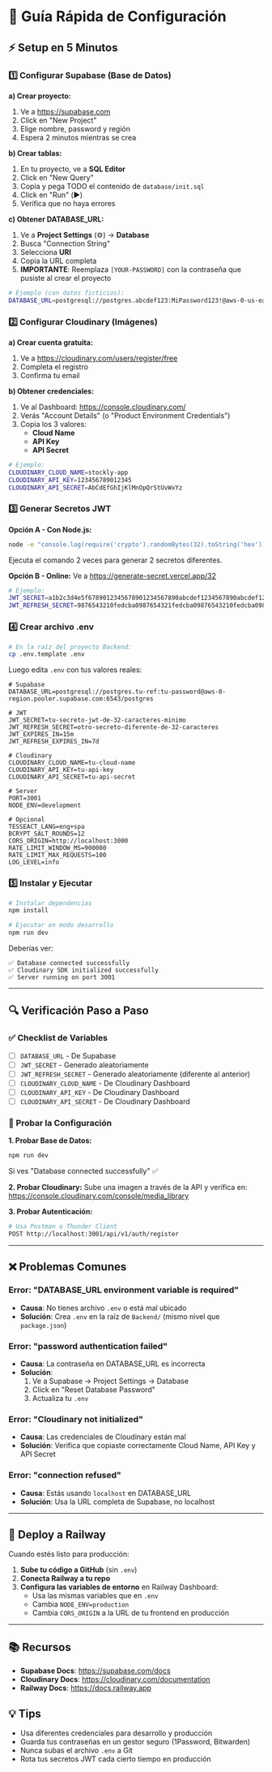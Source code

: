 # 🚀 Guía Rápida de Configuración

## ⚡ Setup en 5 Minutos

### 1️⃣ Configurar Supabase (Base de Datos)

**a) Crear proyecto:**
1. Ve a https://supabase.com
2. Click en "New Project"
3. Elige nombre, password y región
4. Espera 2 minutos mientras se crea

**b) Crear tablas:**
1. En tu proyecto, ve a **SQL Editor**
2. Click en "New Query"
3. Copia y pega TODO el contenido de `database/init.sql`
4. Click en "Run" (▶️)
5. Verifica que no haya errores

**c) Obtener DATABASE_URL:**
1. Ve a **Project Settings** (⚙️) → **Database**
2. Busca "Connection String"
3. Selecciona **URI**
4. Copia la URL completa
5. **IMPORTANTE**: Reemplaza `[YOUR-PASSWORD]` con la contraseña que pusiste al crear el proyecto

```bash
# Ejemplo (con datos ficticios):
DATABASE_URL=postgresql://postgres.abcdef123:MiPassword123!@aws-0-us-east-1.pooler.supabase.com:6543/postgres
```

### 2️⃣ Configurar Cloudinary (Imágenes)

**a) Crear cuenta gratuita:**
1. Ve a https://cloudinary.com/users/register/free
2. Completa el registro
3. Confirma tu email

**b) Obtener credenciales:**
1. Ve al Dashboard: https://console.cloudinary.com/
2. Verás "Account Details" (o "Product Environment Credentials")
3. Copia los 3 valores:
   - **Cloud Name**
   - **API Key**
   - **API Secret**

```bash
# Ejemplo:
CLOUDINARY_CLOUD_NAME=stockly-app
CLOUDINARY_API_KEY=123456789012345
CLOUDINARY_API_SECRET=AbCdEfGhIjKlMnOpQrStUvWxYz
```

### 3️⃣ Generar Secretos JWT

**Opción A - Con Node.js:**
```bash
node -e "console.log(require('crypto').randomBytes(32).toString('hex'))"
```

Ejecuta el comando 2 veces para generar 2 secretos diferentes.

**Opción B - Online:**
Ve a https://generate-secret.vercel.app/32

```bash
# Ejemplo:
JWT_SECRET=a1b2c3d4e5f6789012345678901234567890abcdef1234567890abcdef12345
JWT_REFRESH_SECRET=9876543210fedcba0987654321fedcba09876543210fedcba0987654321fedc
```

### 4️⃣ Crear archivo .env

```bash
# En la raíz del proyecto Backend:
cp .env.template .env
```

Luego edita `.env` con tus valores reales:

```env
# Supabase
DATABASE_URL=postgresql://postgres.tu-ref:tu-password@aws-0-region.pooler.supabase.com:6543/postgres

# JWT
JWT_SECRET=tu-secreto-jwt-de-32-caracteres-minimo
JWT_REFRESH_SECRET=otro-secreto-diferente-de-32-caracteres
JWT_EXPIRES_IN=15m
JWT_REFRESH_EXPIRES_IN=7d

# Cloudinary
CLOUDINARY_CLOUD_NAME=tu-cloud-name
CLOUDINARY_API_KEY=tu-api-key
CLOUDINARY_API_SECRET=tu-api-secret

# Server
PORT=3001
NODE_ENV=development

# Opcional
TESSEACT_LANG=eng+spa
BCRYPT_SALT_ROUNDS=12
CORS_ORIGIN=http://localhost:3000
RATE_LIMIT_WINDOW_MS=900000
RATE_LIMIT_MAX_REQUESTS=100
LOG_LEVEL=info
```

### 5️⃣ Instalar y Ejecutar

```bash
# Instalar dependencias
npm install

# Ejecutar en modo desarrollo
npm run dev
```

Deberías ver:
```
✅ Database connected successfully
✅ Cloudinary SDK initialized successfully
✅ Server running on port 3001
```

---

## 🔍 Verificación Paso a Paso

### ✅ Checklist de Variables

- [ ] `DATABASE_URL` - De Supabase
- [ ] `JWT_SECRET` - Generado aleatoriamente
- [ ] `JWT_REFRESH_SECRET` - Generado aleatoriamente (diferente al anterior)
- [ ] `CLOUDINARY_CLOUD_NAME` - De Cloudinary Dashboard
- [ ] `CLOUDINARY_API_KEY` - De Cloudinary Dashboard
- [ ] `CLOUDINARY_API_SECRET` - De Cloudinary Dashboard

### 🧪 Probar la Configuración

**1. Probar Base de Datos:**
```bash
npm run dev
```
Si ves "Database connected successfully" ✅

**2. Probar Cloudinary:**
Sube una imagen a través de la API y verifica en:
https://console.cloudinary.com/console/media_library

**3. Probar Autenticación:**
```bash
# Usa Postman o Thunder Client
POST http://localhost:3001/api/v1/auth/register
```

---

## ❌ Problemas Comunes

### Error: "DATABASE_URL environment variable is required"
- **Causa**: No tienes archivo `.env` o está mal ubicado
- **Solución**: Crea `.env` en la raíz de `Backend/` (mismo nivel que `package.json`)

### Error: "password authentication failed"
- **Causa**: La contraseña en DATABASE_URL es incorrecta
- **Solución**: 
  1. Ve a Supabase → Project Settings → Database
  2. Click en "Reset Database Password"
  3. Actualiza tu `.env`

### Error: "Cloudinary not initialized"
- **Causa**: Las credenciales de Cloudinary están mal
- **Solución**: Verifica que copiaste correctamente Cloud Name, API Key y API Secret

### Error: "connection refused"
- **Causa**: Estás usando `localhost` en DATABASE_URL
- **Solución**: Usa la URL completa de Supabase, no localhost

---

## 🚀 Deploy a Railway

Cuando estés listo para producción:

1. **Sube tu código a GitHub** (sin `.env`)
2. **Conecta Railway a tu repo**
3. **Configura las variables de entorno** en Railway Dashboard:
   - Usa las mismas variables que en `.env`
   - Cambia `NODE_ENV=production`
   - Cambia `CORS_ORIGIN` a la URL de tu frontend en producción

---

## 📚 Recursos

- **Supabase Docs**: https://supabase.com/docs
- **Cloudinary Docs**: https://cloudinary.com/documentation
- **Railway Docs**: https://docs.railway.app

## 💡 Tips

- Usa diferentes credenciales para desarrollo y producción
- Guarda tus contraseñas en un gestor seguro (1Password, Bitwarden)
- Nunca subas el archivo `.env` a Git
- Rota tus secretos JWT cada cierto tiempo en producción
